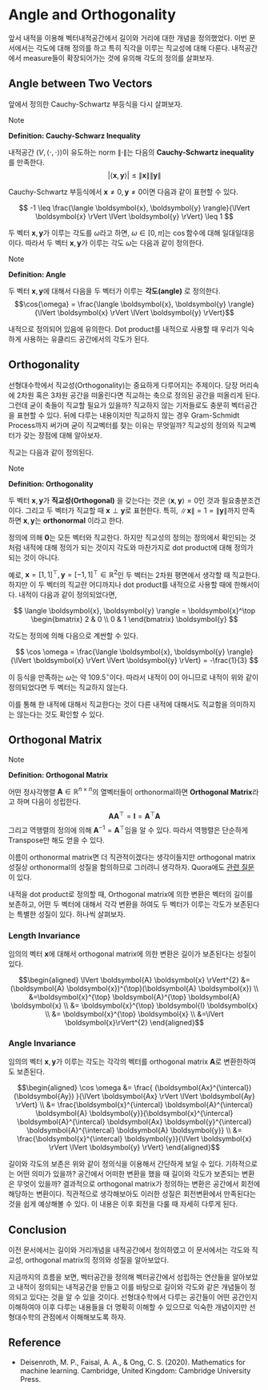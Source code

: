 # Angle and Orthogonality

앞서 내적을 이용해 벡터내적공간에서 길이와 거리에 대한 개념을 정의했었다. 이번 문서에서는 각도에 대해 정의를 하고 특히 직각을 이루는 직교성에 대해 다룬다. 내적공간에서 measure들이 확장되어가는 것에 유의해 각도의 정의를 살펴보자.

## Angle between Two Vectors

앞에서 정의한 Cauchy-Schwartz 부등식을 다시 살펴보자.

> [!NOTE]
> **Definition: Cauchy-Schwarz Inequality**
> 
> 내적공간 $(V, \langle \cdot, \cdot \rangle)$이 유도하는 norm $\lVert \cdot \rVert$는 다음의 **Cauchy-Schwartz inequality** 를 만족한다.
> $$\lvert \langle \boldsymbol{x}, \boldsymbol{y} \rangle \rvert \leqslant \lVert \boldsymbol{x} \rVert \lVert \boldsymbol{y} \rVert$$

Cauchy-Schwartz 부등식에서 $\boldsymbol{x} \neq 0, \boldsymbol{y} \neq 0$이면 다음과 같이 표현할 수 있다.

$$
-1 \leq \frac{\langle \boldsymbol{x}, \boldsymbol{y} \rangle}{\lVert \boldsymbol{x} \rVert \lVert \boldsymbol{y} \rVert} \leq 1
$$

두 벡터 $\boldsymbol{x}, \boldsymbol{y}$가 이루는 각도를 $\omega$라고 하면, $\omega \in [0, \pi]$는 $\cos$함수에 대해 일대일대응이다. 따라서 두 벡터 $\boldsymbol{x}, \boldsymbol{y}$가 이루는 각도 $\omega$는 다음과 같이 정의한다.

> [!NOTE]
> **Definition: Angle**
>
> 두 벡터 $\boldsymbol{x}, \boldsymbol{y}$에 대해서 다음을 두 벡터가 이루는 **각도(angle)** 로 정의한다.
> $$\cos{\omega} = \frac{\langle \boldsymbol{x}, \boldsymbol{y} \rangle}{\lVert \boldsymbol{x} \rVert \lVert \boldsymbol{y} \rVert}$$

내적으로 정의되어 있음에 유의한다. Dot product를 내적으로 사용할 때 우리가 익숙하게 사용하는 유클리드 공간에서의 각도가 된다.

## Orthogonality

선형대수학에서 직교성(Orthogonality)는 중요하게 다루어지는 주제이다. 당장 머리속에 2차원 혹은 3차원 공간을 떠올린다면 직교하는 축으로 정의된 공간을 떠올리게 된다. 그런데 굳이 축들이 직교할 필요가 있을까? 직교하지 않는 기저들로도 충분히 벡터공간을 표현할 수 있다. 뒤에 다루는 내용이지만 직교하지 않는 경우 Gram-Schmidt Process까지 써가며 굳이 직교벡터를 찾는 이유는 무엇일까? 직교성의 정의와 직교벡터가 갖는 장점에 대해 알아보자.

직교는 다음과 같이 정의된다.

> [!NOTE]
> **Definition: Orthogonality**
>
> 두 벡터 $\boldsymbol{x}, \boldsymbol{y}$가 **직교성(Orthogonal)** 을 갖는다는 것은 $\langle \boldsymbol{x}, \boldsymbol{y} \rangle = 0$인 것과 필요충분조건이다. 그리고 두 벡터가 직교할 때 $\boldsymbol{x} \perp \boldsymbol{y}$로 표현한다. 특히, $\lVert \boldsymbol{x} \rVert = 1 = \lVert \boldsymbol{y} \rVert$까지 만족하면 $\boldsymbol{x}, \boldsymbol{y}$는 **orthonormal** 이라고 한다.

정의에 의해 $\boldsymbol{0}$는 모든 벡터와 직교한다. 하지만 직교성의 정의는 정의에서 확인되는 것처럼 내적에 대해 정의가 되는 것이지 각도와 마찬가지로 dot product에 대해 정의가 되는 것이 아니다. 

예로, $\boldsymbol{x} = [1, 1]^\top, \boldsymbol{y} = [-1, 1]^\top \in \mathbb{R}^2$인 두 벡터는 2차원 평면에서 생각할 때 직교한다. 하지만 이 두 벡터의 직교란 어디까지나 dot product를 내적으로 사용할 때에 한해서이다. 내적이 다음과 같이 정의되었다면,

$$
\langle \boldsymbol{x}, \boldsymbol{y} \rangle = \boldsymbol{x}^\top
\begin{bmatrix}
2 & 0 \\
0 & 1
\end{bmatrix}
\boldsymbol{y}
$$

각도는 정의에 의해 다음으로 계싼할 수 있다.

$$
\cos \omega = \frac{\langle \boldsymbol{x}, \boldsymbol{y} \rangle}{\lVert \boldsymbol{x} \rVert \lVert \boldsymbol{y} \rVert} = -\frac{1}{3}
$$

이 등식을 만족하는 $\omega$는 약 $109.5^\circ$이다. 따라서 내적이 0이 아니므로 내적이 위와 같이 정의되었다면 두 벡터는 직교하지 않는다.

이를 통해 한 내적에 대해서 직교한다는 것이 다른 내적에 대해서도 직교함을 의미하지는 않는다는 것도 확인할 수 있다.

## Orthogonal Matrix

> [!NOTE]
> **Definition: Orthogonal Matrix**
>
> 어떤 정사각행렬 $\boldsymbol{A} \in \mathbb{R}^{n \times n}$의 열벡터들이 orthonormal하면 **Orthogonal Matrix**라고 하며 다음이 성립한다.
> $$\boldsymbol{A}\boldsymbol{A}^\top = \boldsymbol{I} = \boldsymbol{A}^\top \boldsymbol{A}$$
> 그리고 역행렬의 정의에 의해 $\boldsymbol{A}^{-1} = \boldsymbol{A}^\top$임을 알 수 있다. 따라서 역행렬은 단순하게 Transpose만 해도 얻을 수 있다.

이름이 orthonormal matrix면 더 직관적이겠다는 생각이들지만 orthogonal matrix성질상 orthonormal의 성질을 함의하므로 그러려니 생각하자. Quora에도 [관련 질문](https://www.quora.com/Why-don-t-we-call-orthogonal-matrix-just-orthonormal-matrix-if-its-columns-rows-are-orthonormal#:~:text=Because%20in%20LA%2C%20the%20word,an%20orthonormal%20set%20of%20vectors.&text=Why%20does%20a%20matrix%20have,to%20get%20an%20inverse%20matrix%3F)이 있다.

내적을 dot product로 정의할 때, Orthogonal matrix에 의한 변환은 벡터의 길이를 보존하고, 어떤 두 벡터에 대해서 각각 변환을 하여도 두 벡터가 이루는 각도가 보존된다는 특별한 성질이 있다. 하나씩 살펴보자.

### Length Invariance

임의의 벡터 $\boldsymbol{x}$에 대해서 orthogonal matrix에 의한 변환은 길이가 보존된다는 성질이 있다.

$$\begin{aligned} \lVert \boldsymbol{A} \boldsymbol{x} \rVert^{2} &= (\boldsymbol{A} \boldsymbol{x})^{\top}(\boldsymbol{A} \boldsymbol{x}) \\ &=\boldsymbol{x}^{\top} \boldsymbol{A}^{\top} \boldsymbol{A} \boldsymbol{x} \\ &= \boldsymbol{x}^{\top} \boldsymbol{I} \boldsymbol{x} \\ &= \boldsymbol{x}^{\top} \boldsymbol{x} \\ &=\lVert \boldsymbol{x}\rVert^{2} \end{aligned}$$

### Angle Invariance

임의의 벡터 $\boldsymbol{x}, \boldsymbol{y}$가 이루는 각도는 각각의 벡터를 orthogonal matrix $\boldsymbol{A}$로 변환한하여도 보존된다.

$$\begin{aligned} \cos \omega &= \frac{ (\boldsymbol{Ax}^{\intercal}) (\boldsymbol{Ay}) }{\lVert \boldsymbol{Ax} \rVert \lVert \boldsymbol{Ay} \rVert} \\ &= \frac{\boldsymbol{x}^{\intercal} \boldsymbol{A}^{\intercal} \boldsymbol{A} \boldsymbol{y}}{\boldsymbol{x}^{\intercal} \boldsymbol{A}^{\intercal} \boldsymbol{Ax} \boldsymbol{y}^{\intercal} \boldsymbol{A}^{\intercal} \boldsymbol{A} \boldsymbol{y}} \\ &= \frac{\boldsymbol{x}^{\intercal} \boldsymbol{y}}{\lVert \boldsymbol{x} \rVert \lVert \boldsymbol{y} \rVert} \end{aligned}$$

길이와 각도의 보존은 위와 같이 정의식을 이용해서 간단하게 보일 수 있다. 기하적으로는 어떤 의미가 있을까? 공간에서 어떠한 변환을 했을 때 길이와 각도가 보존되는 변환은 무엇이 있을까? 결과적으로 orthogonal matrix가 정의하는 변환은 공간에서 회전에 해당하는 변환이다. 직관적으로 생각해보아도 이러한 성질은 회전변환에서 만족된다는 것을 쉽게 예상해볼 수 있다. 이 내용은 이후 회전을 다룰 때 자세히 다루게 된다.

## Conclusion

이전 문서에서는 길이와 거리개념을 내적공간에서 정의하였고 이 문서에서는 각도와 직교성, orthogonal matrix의 정의와 성질을 알아보았다. 

지금까지의 흐름을 보면, 벡터공간을 정의해 벡터공간에서 성립하는 연산들을 알아보았고 내적이 정의되는 내적공간을 만들고 이를 바탕으로 길이와 각도와 같은 개념들이 정의되고 있다는 것을 알 수 있을 것이다. 선형대수학에서 다루는 공간들이 어떤 공간인지 이해하여야 이후 다루는 내용들을 더 명확히 이해할 수 있으므로 익숙한 개념이지만 선형대수학의 관점에서 이해해보도록 하자.

## Reference

* Deisenroth, M. P., Faisal, A. A., & Ong, C. S. (2020). Mathematics for machine learning. Cambridge, United Kingdom: Cambridge University Press.
